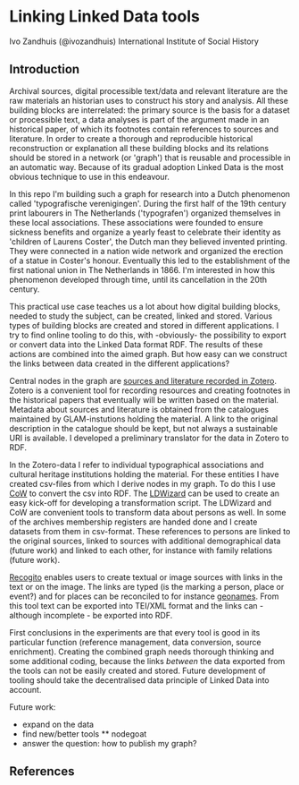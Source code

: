 # Linking Linked Data tools
Ivo Zandhuis (@ivozandhuis)
International Institute of Social History

## Introduction
Archival sources, digital processible text/data and relevant literature are the raw materials an historian uses to construct his story and analysis. All these building blocks are interrelated: the primary source is the basis for a dataset or processible text, a data analyses is part of the argument made in an historical paper, of which its footnotes contain references to sources and literature. In order to create a thorough and reproducible historical reconstruction or explanation all these building blocks and its relations should be stored in a network (or 'graph') that is reusable and processible in an automatic way. Because of its gradual adoption Linked Data is the most obvious technique to use in this endeavour.

In this repo I'm building such a graph for research into a Dutch phenomenon called 'typografische verenigingen'. During the first half of the 19th century print labourers in The Netherlands ('typografen') organized themselves in these local associations. These associations were founded to ensure sickness benefits and organize a yearly feast to celebrate their identity as 'children of Laurens Coster', the Dutch man they believed invented printing. They were connected in a nation wide network and organized the erection of a statue in Coster's honour. Eventually this led to the establishment of the first national union in The Netherlands in 1866. I'm interested in how this phenomenon developed through time, until its cancellation in the 20th century.

This practical use case teaches us a lot about how digital building blocks, needed to study the subject, can be created, linked and stored. Various types of building blocks are created and stored in different applications. I try to find online tooling to do this, with -obviously- the possibility to export or convert data into the Linked Data format RDF. The results of these actions are combined into the aimed graph. But how easy can we construct the links between data created in the different applications?

Central nodes in the graph are [sources and literature recorded in Zotero](https://www.zotero.org/groups/2707622/typografische-verenigingen/library). Zotero is a convenient tool for recording resources and creating footnotes in the historical papers that eventually will be written based on the material. Metadata about sources and literature is obtained from the catalogues maintained by GLAM-instutions holding the material. A link to the original description in the catalogue should be kept, but not always a sustainable URI is available. I developed a preliminary translator for the data in Zotero to RDF. 

In the Zotero-data I refer to individual typographical associations and cultural heritage institutions holding the material. For these entities I have created csv-files from which I derive nodes in my graph. To do this I use [CoW](https://github.com/CLARIAH/COW) to convert the csv into RDF. The [LDWizard](https://ldwizard.netwerkdigitaalerfgoed.nl/) can be used to create an easy kick-off for developing a transformation script. The LDWizard and CoW are convenient tools to transform data about persons as well. In some of the archives membership registers are handed done and I create datasets from them in csv-format. These references to persons are linked to the original sources, linked to sources with additional demographical data (future work) and linked to each other, for instance with family relations (future work).

[Recogito](https://recogito.pelagios.org/) enables users to create textual or image sources with links in the text or on the image. The links are typed (is the marking a person, place or event?) and for places can be reconciled to for instance [geonames](https://geonames.org/). From this tool text can be exported into TEI/XML format and the links can - although incomplete - be exported into RDF. 

First conclusions in the experiments are that every tool is good in its particular function (reference management, data conversion, source enrichment). Creating the combined graph needs thorough thinking and some additional coding, because the links _between_ the data exported from the tools can not be easily created and stored. Future development of tooling should take the decentralised data principle of Linked Data into account.

Future work:
* expand on the data
* find new/better tools
** nodegoat
* answer the question: how to publish my graph?

## References